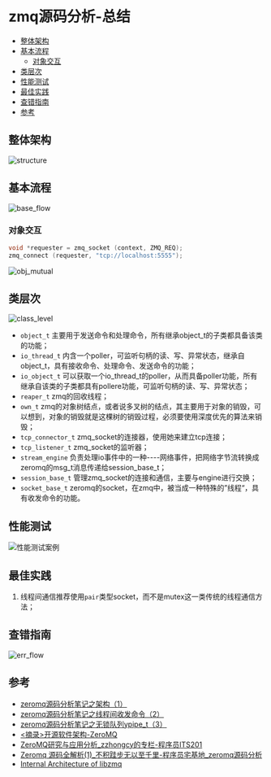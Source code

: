 # zmq源码分析-总结

<!-- vim-markdown-toc GFM -->

* [整体架构](#整体架构)
* [基本流程](#基本流程)
    - [对象交互](#对象交互)
* [类层次](#类层次)
* [性能测试](#性能测试)
* [最佳实践](#最佳实践)
* [查错指南](#查错指南)
* [参考](#参考)

<!-- vim-markdown-toc -->



## 整体架构

![structure](res/structure.png)



## 基本流程

![base_flow](res/base_flow.png)

### 对象交互

```c++
void *requester = zmq_socket (context, ZMQ_REQ);
zmq_connect (requester, "tcp://localhost:5555");
```

![obj_mutual](res/obj_mutual.png)



## 类层次

![class_level](res/class_level.png)

- `object_t` 主要用于发送命令和处理命令，所有继承object_t的子类都具备该类的功能；
- `io_thread_t` 内含一个poller，可监听句柄的读、写、异常状态，继承自object_t，具有接收命令、处理命令、发送命令的功能；
- `io_object_t` 可以获取一个io_thread_t的poller，从而具备poller功能，所有继承自该类的子类都具有pollere功能，可监听句柄的读、写、异常状态；
- `reaper_t` zmq的回收线程；
- `own_t` zmq的对象树结点，或者说多叉树的结点，其主要用于对象的销毁，可以想到，对象的销毁就是这棵树的销毁过程，必须要使用深度优先的算法来销毁；
- `tcp_connector_t` zmq_socket的连接器，使用她来建立tcp连接；
- `tcp_listener_t` zmq_socket的监听器；
- `stream_engine` 负责处理io事件中的一种----网络事件，把网络字节流转换成zeromq的msg_t消息传递给session_base_t；
- `session_base_t` 管理zmq_socket的连接和通信，主要与engine进行交换；
- `socket_base_t` zeromq的socket，在zmq中，被当成一种特殊的”线程“，具有收发命令的功能。



## 性能测试

![性能测试案例](https://img-blog.csdn.net/20140224112638562?watermark/2/text/aHR0cDovL2Jsb2cuY3Nkbi5uZXQveWFuZ3lhbmd5ZQ==/font/5a6L5L2T/fontsize/400/fill/I0JBQkFCMA==/dissolve/70/gravity/SouthEast)



## 最佳实践

1. 线程间通信推荐使用`pair`类型socket，而不是mutex这一类传统的线程通信方法；



## 查错指南

![err_flow](res/err_flow.png)



## 参考

- [zeromq源码分析笔记之架构（1） ](https://www.cnblogs.com/zengzy/p/5122634.html)
- [zeromq源码分析笔记之线程间收发命令（2）](https://www.cnblogs.com/zengzy/p/5132437.html)
- [zeromq源码分析笔记之无锁队列ypipe_t（3）](https://www.cnblogs.com/zengzy/p/5134568.html)
- [<摘录>开源软件架构-ZeroMQ ](https://www.cnblogs.com/hummersofdie/p/4597031.html)
- [ZeroMQ研究与应用分析_zzhongcy的专栏-程序员ITS201](https://its201.com/article/yangyangye/19814133)
- [Zeromq 源码全解析(1)_不积跬步无以至千里-程序员宅基地_zeromq源码分析](https://www.cxyzjd.com/article/qq_22478401/103965222)
- [Internal Architecture of libzmq](http://wiki.zeromq.org/whitepapers:architecture)

